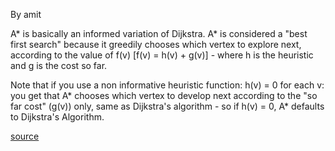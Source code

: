 By amit

A* is basically an informed variation of Dijkstra.
A* is considered a "best first search" because it greedily chooses which vertex to explore next, according to the value of f(v) [f(v) = h(v) + g(v)] - where h is the heuristic and g is the cost so far.

Note that if you use a non informative heuristic function: h(v) = 0 for each v: you get that A* chooses which vertex to develop next according to the "so far cost" (g(v)) only, same as Dijkstra's algorithm - so if h(v) = 0, A* defaults to Dijkstra's Algorithm.

[source](https://stackoverflow.com/questions/13031462/difference-and-advantages-between-dijkstra-a-star)